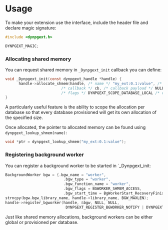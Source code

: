 # Usage

To make your extension use the interface, include the header file and declare magic signature:

```c
#include <dynpgext.h>

DYNPGEXT_MAGIC;
```

### Allocating shared memory

You can request shared memory in `_Dynpgext_init` callback you can define:

```c linenums="1" title="Shared memory allocation"
void _Dynpgext_init(const dynpgext_handle *handle) {
      handle->allocate_shmem(handle, /* name */ "my_ext:0.1:value", /* size */ 1024,
                         /* callback */ cb, /* callback payload */ NULL,
                         /* flags */ DYNPGEXT_SCOPE_DATABASE_LOCAL /* or DYNPGEXT_SCOPE_GLOBAL */);
}
```

A particularly useful feature is the ability to scope the allocation per
database so that every database provisioned will get its own allocation of the
specified size.

Once allocated, the pointer to allocated memory can be found using `dynpgext_lookup_shmem(name)`:

```c
void *ptr = dynpgext_lookup_shmem("my_ext:0.1:value");
```

### Registering background worker

You can register a background worker to be started in `_Dynpgext_init:

```c linenums="1" title="Background worker registration"
BackgroundWorker bgw = {.bgw_name = "worker",
                          .bgw_type = "worker",
                          .bgw_function_name = "worker",
                          .bgw_flags = BGWORKER_SHMEM_ACCESS,
                          .bgw_start_time = BgWorkerStart_RecoveryFinished};
strncpy(bgw.bgw_library_name, handle->library_name, BGW_MAXLEN);
handle->register_bgworker(handle, &bgw, NULL, NULL,
                           DYNPGEXT_REGISTER_BGWORKER_NOTIFY | DYNPGEXT_SCOPE_GLOBAL /* can also take DYNPGEXT_SCOPE_DATABASE_LOCAL */);
```

Just like shared memory allocations, background workers can be either global or provisioned per database.